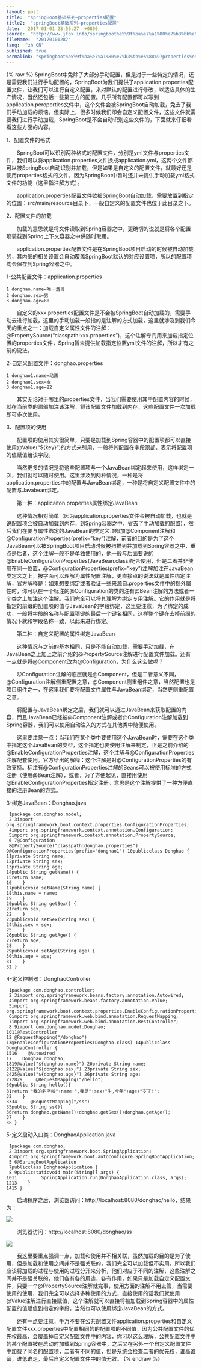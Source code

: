 ```yaml
---
layout: post
title:  "springBoot基础系列–properties配置"
title2:  "springBoot基础系列–properties配置"
date:   2017-01-01 23:56:27  +0800
source:  "http://www.jfox.info/springboot%e5%9f%ba%e7%a1%80%e7%b3%bb%e5%88%97properties%e9%85%8d%e7%bd%ae.html"
fileName:  "20170101287"
lang:  "zh_CN"
published: true
permalink: "springboot%e5%9f%ba%e7%a1%80%e7%b3%bb%e5%88%97properties%e9%85%8d%e7%bd%ae.html"
---
```

{% raw %}
SpringBoot中免除了大部分手动配置，但是对于一些特定的情况，还是需要我们进行手动配置的，SpringBoot为我们提供了application.properties配置文件，让我们可以进行自定义配置，来对默认的配置进行修改，以适应具体的生产情况，当然还包括一些第三方的配置。几乎所有配置都可以写到application.peroperties文件中，这个文件会被SpringBoot自动加载，免去了我们手动加载的烦恼。但实际上，很多时候我们却会自定义配置文件，这些文件就需要我们进行手动加载，SpringBoot是不会自动识别这些文件的，下面就来仔细看看这些方面的内容。

1、配置文件的格式

　　SpringBoot可以识别两种格式的配置文件，分别是yml文件与properties文件，我们可以将application.properties文件换成application.yml，这两个文件都可以被SpringBoot自动识别并加载，但是如果是自定义的配置文件，就最好还是使用properties格式的文件，因为SpringBoot中暂时还并未提供手动加载yml格式文件的功能（这里指注解方式）。

　　application.properties配置文件欲被SpringBoot自动加载，需要放置到指定的位置：src/main/resource目录下，一般自定义的配置文件也位于此目录之下。

2、配置文件的加载

　　加载的意思就是将文件读取到Spring容器之中，更确切的说就是将各个配置项装载到Spring上下文容器之中供随时取用。

　　application.properties配置文件是在SpringBoot项目启动的时候被自动加载的，其内部的相关设置会自动覆盖SpringBoot默认的对应设置项，所以的配置项均会保存到Spring容器之中。

1-公共配置文件：application.properties

    1 donghao.name=唯一浩哥
    2 donghao.sex=男
    3 donghao.age=80

　　自定义的xxx.properties配置文件是不会被SpringBoot自动加载的，需要手动去进行加载，这里的手动加载一般指的是注解的方式加载，这里就涉及到我们今天的重点之一：加载自定义属性文件的注解：@PropertySource(“classpath:xxx.properties”)，这个注解专门用来加载指定位置的properties文件，Spring暂未提供加载指定位置yml文件的注解，所以才有之前的说法。

2-自定义配置文件：donghao.properties

    1 donghao1.name=动画
    2 donghao1.sex=女
    3 donghao1.age=22

　　其实无论对于哪里的properties文件，当我们需要使用其中配置内容的时候，就在当前类的顶部加注该注解，将该配置文件加载到内存，这些配置文件一次加载即可多次使用。

3、配置项的使用

　　配置项的使用其实很简单，只要是加载到Spring容器中的配置项都可以直接使用@Value(“${key}”)的方式来引用，一般将其配置在字段顶部，表示将配置项的值赋值给该字段。

　　当然更多的情况是将这些配置项与一个JavaBean绑定起来使用，这样绑定一次，我们就可以随时使用。这里涉及到两种情况，一种是将application.properties中的配置与JavaBean绑定，一种是将自定义配置文件中的配置与Javabean绑定。

　　第一种：applicaiton.properties属性绑定JavaBean

　　这种情况相对简单（因为application.properties文件会被自动加载，也就是说配置项会被自动加载到内存，到Spring容器之中，省去了手动加载的配置），然后我们在要与属性绑定的JavaBean的类定义顶部加@Component注解和@ConfigurationProperties(prefix=”key”)注解，前者的目的是为了这个JavaBean可以被SpringBoot项目启动时候被扫描到并加载到Spring容器之中，重点是后者，这个注解一般不是单独使用的，他一般与后面要说的@EnableConfigurationProperties(JavaBean.class)配合使用，但是二者并非使用在同一位置，@ConfigurationProperties(prefix=”key”)注解加注在JavaBean类定义之上，按字面可以理解为属性配置注解，更直接点的说法就是属性绑定注解，官方解释是：如果想要绑定或者验证一些来源自.properties文件中的额外属性时，你可以在一个标注的@Configuration的类的注有@Bean注解的方法或者一个类之上加注这个注解。我们完全可以将其理解为绑定专用注解。它的作用就是将指定的前缀的配置项的值与JavaBean的字段绑定，这里要注意，为了绑定的成功，一般将字段的名称与配置项键的最后一个键名相同，这样整个键在去掉前缀的情况下就和字段名称一致，以此来进行绑定。

　　第二种：自定义配置的属性绑定JavaBean

　　这种情况与之前的基本相同，只是不能自动加载，需要手动加载，在JavaBean之上加上之前介绍的@PropertySource注解进行配置文件加载。还有一点就是将@Component改为@Configuration，为什么这么做呢？

　　@Configuration注解的底层就是@Component，但是二者意义不同，@Configuration注解侧重配置之意，@Component侧重组件之意，当然配置也是项目组件之一，在这里我们要将配置文件属性与JavaBean绑定，当然更侧重配置之意。

　　将配置与JavaBean绑定之后，我们就可以通过JavaBean来获取配置的内容，而且JavaBean已经被@Component注解或者@Configuration注解加载到Spring容器，我们可以使用自动注入的方式在其他类中随便使用。

　　这里要注意一点：当我们在某个类中要使用这个JavaBean时，需要在这个类中指定这个JavaBean的类型，这个指定也要使用注解来制定，正是之前介绍的@EnableConfigurationProperties注解，这个注解与@ConfigurationProperties注解配套使用。官方给出的解释：这个注解是对@ConfigurationProperties的有效支持。标注有@ConfigurationProperties注解的Beans可以被使用标准的方式注册（使用@Bean注解），或者，为了方便起见，直接用使用@EnableConfigurationProperties指定注册。意思是这个注解提供了一种方便直接的注册Bean的方式。

3-绑定JavaBean：Donghao.java

     1package com.donghao.model;
     2 3import org.springframework.boot.context.properties.ConfigurationProperties;
     4import org.springframework.context.annotation.Configuration;
     5import org.springframework.context.annotation.PropertySource;
     6 7@Configuration
     8@PropertySource("classpath:donghao.properties")  9@ConfigurationProperties(prefix="donghao1") 10publicclass Donghao {
    11private String name;
    12private String sex;
    13private String age;
    14public String getName() {
    15return name;
    16    }
    17publicvoid setName(String name) {
    18this.name = name;
    19    }
    20public String getSex() {
    21return sex;
    22    }
    23publicvoid setSex(String sex) {
    24this.sex = sex;
    25    }
    26public String getAge() {
    27return age;
    28    }
    29publicvoid setAge(String age) {
    30this.age = age;
    31    }
    32 }

4-定义控制器：DonghaoController

     1package com.donghao.controller;
     2 3import org.springframework.beans.factory.annotation.Autowired;
     4import org.springframework.beans.factory.annotation.Value;
     5import org.springframework.boot.context.properties.EnableConfigurationProperties;
     6import org.springframework.web.bind.annotation.RequestMapping;
     7import org.springframework.web.bind.annotation.RestController;
     8 9import com.donghao.model.Donghao;
    1011@RestController
    12 @RequestMapping("/donghao")
    13@EnableConfigurationProperties(Donghao.class) 14publicclass DonghaoController {
    1516    @Autowired
    17    Donghao donghao;
    1819@Value("${donghao.name}") 20private String name;
    2122@Value("${donghao.sex}") 23private String sex;
    2425@Value("${donghao.age}") 26private String age;
    272829     @RequestMapping("/hello")
    30public String hello(){
    31return "我的名字叫"+name+",我是"+sex+"生,今年"+age+"岁了!";
    32    }
    3334     @RequestMapping("/ss")
    35public String ss(){
    36return donghao.getName()+donghao.getSex()+donghao.getAge();
    37    }
    38 }

5-定义启动入口类：DonghaoApplication.java

     1package com.donghao;
     2 3import org.springframework.boot.SpringApplication;
     4import org.springframework.boot.autoconfigure.SpringBootApplication;
     5 6@SpringBootApplication
     7publicclass DonghaoApplication {
     8 9publicstaticvoid main(String[] args) {
    1011         SpringApplication.run(DonghaoApplication.class, args);
    1213    }
    1415 }

　　启动程序之后，浏览器访问：http://localhost:8080/donghao/hello，结果为：

![](/wp-content/uploads/2017/07/1500114802.jpg)

　　浏览器访问：http://localhost:8080/donghao/ss

![](/wp-content/uploads/2017/07/1500114803.png)

　　我这里要重点强调一点，加载和使用并不相关联，虽然加载的目的是为了使用，但是加载和使用之间并不是强关联的，我们完全可以加载但不实用，所以我们应该将加载的过程与使用的过程分开来分析，他们对应于不同的注解，这些注解之间并不是强关联的，他们各有各的用途，各有作用，如果只是加载自定义配置文件，只要一个@PropertySource注解就完事，使用方面的注解不用去管，当需要使用的使用，我们完全可以选择多种使用的方式，直接使用的话我们就使用@Value注解进行直接赋值，这个注解就可以直接将被加载到Spring容器中的属性配置的值赋值到指定的字段，当然也可以使用绑定JavaBean的方式。

　　还有一点要注意，千万不要在公共配置文件application.properties和自定义配置文件xxx.properties中配置相同的的配置项的不同值，因为公共配置文件的优先权最高，会覆盖掉自定义配置文件中的内容，你可以这么理解，公共配置文件中的某个配置被在启动时加载到Spring容器中，之后又在另外一个自定义配置文件中加载了同名的配置项，二者有不同的值，但是系统会检查二者的优先权，谁高谁留，谁低谁走，最后自定义配置文件中的值无效。
{% endraw %}

